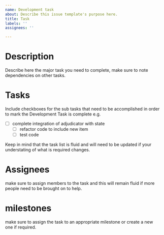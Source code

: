 ```yaml
---
name: Development task
about: Describe this issue template's purpose here.
title: Task
labels: ''
assignees: ''

---
```


# Description

Describe here the major task you need to complete, make sure to note dependencies on other tasks. 

# Tasks

Include checkboxes for the sub tasks that need to be accomplished in order to mark the Development Task is complete e.g.

- [ ] complete integration of adjudicator with state
  - [ ] refactor code to include new item
  - [ ] test code

Keep in mind that the task list is fluid and will need to be updated if your understating of what is required changes. 

# Assignees 

make sure to assign members to the task and this will remain fluid if more people need to be brought on to help. 

# milestones

make sure to assign the task to an appropriate milestone or create a new one if required.
